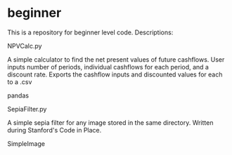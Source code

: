 # beginner

This is a repository for beginner level code. Descriptions: 

>

NPVCalc.py

A simple calculator to find the net present values of future cashflows. 
User inputs number of periods, individual cashflows for each period, and a discount rate. 
Exports the cashflow inputs and discounted values for each to a .csv

pandas

>

SepiaFilter.py

A simple sepia filter for any image stored in the same directory. 
Written during Stanford's Code in Place. 

SimpleImage
